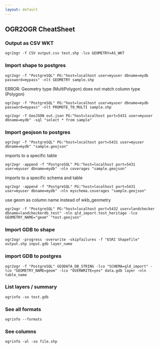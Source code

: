 ```yaml
---
layout: default
---
```

OGR2OGR CheatSheet
---

### Output as CSV WKT

	ogr2ogr -f CSV output.csv test.shp -lco GEOMETRY=AS_WKT

### Import shape to postgres

	ogr2ogr -f "PostgreSQL" PG:"host=localhost user=myuser dbname=mydb password=mypass" -nlt GEOMETRY sample.shp

ERROR:  Geometry type (MultiPolygon) does not match column type (Polygon)

	ogr2ogr -f "PostgreSQL" PG:"host=localhost user=myuser dbname=mydb password=mypass" -nlt PROMOTE_TO_MULTI sample.shp

	ogr2ogr -f GeoJSON out.json PG:"host=localhost port=5431 user=myuser dbname=mydb" -sql "select * from sample"


### Import geojson to postgres

	ogr2ogr -f "PostgreSQL" PG:"host=localhost port=5431 user=myuser dbname=mydb" "sample.geojson"

imports to a specific table

	ogr2ogr -append -f "PostgreSQL" PG:"host=localhost port=5431 user=myuser dbname=mydb" -nln coverages "sample.geojson"

imports to a specific schema and table

	ogr2ogr -append -f "PostgreSQL" PG:"host=localhost port=5431 user=myuser dbname=mydb" -nln myschema.coverages "sample.geojson"

use geom as column name instead of wkb_geometry

	ogr2ogr -f "PostgreSQL" PG:"host=localhost port=5432 user=landchecker dbname=landcheckerdb_test" -nln qld_import.test_heritage -lco GEOMETRY_NAME="geom" "test.geojson"

### Import GDB to shape

	ogr2ogr -progress -overwrite -skipfailures -f "ESRI Shapefile" output.shp input.gdb layer_name

### import GDB to postgres

	ogr2ogr -f "PostgreSQL" GEODATA_DB_STRING -lco "SCHEMA=qld_import" -lco "GEOMETRY_NAME=geom" -lco "OVERWRITE=yes" data.gdb layer -nln table_name

### List layers / summary

	ogrinfo -so test.gdb

### See all formats

	ogrinfo --formats

### See columns 

	ogrinfo -al -so file.shp


